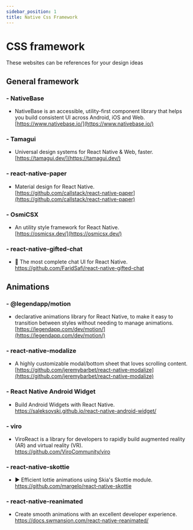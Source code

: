 ```yaml
---
sidebar_position: 1
title: Native Css Framework
---
```


# CSS framework

These websites can be references for your design ideas 

## General framework

### - NativeBase
- NativeBase is an accessible, utility-first component library that helps you build consistent UI across Android, iOS and Web.  
[https://www.nativebase.io/](https://www.nativebase.io/)

### - Tamagui
- Universal design systems for React Native & Web, faster.    
[https://tamagui.dev/](https://tamagui.dev/)  

### - react-native-paper
- Material design for React Native.  
[https://github.com/callstack/react-native-paper](https://github.com/callstack/react-native-paper)

### - OsmiCSX
- An utility style framework for React Native.    
[https://osmicsx.dev/](https://osmicsx.dev/)  

### - react-native-gifted-chat   
- 💬 The most complete chat UI for React Native.        
https://github.com/FaridSafi/react-native-gifted-chat    

## Animations
### - @legendapp/motion
- declarative animations library for React Native, to make it easy to transition between styles without needing to manage animations.    
[https://legendapp.com/dev/motion/](https://legendapp.com/dev/motion/)  

### - react-native-modalize
- A highly customizable modal/bottom sheet that loves scrolling content.   
[https://github.com/jeremybarbet/react-native-modalize](https://github.com/jeremybarbet/react-native-modalize)  

### - React Native Android Widget  
- Build Android Widgets with React Native.      
https://saleksovski.github.io/react-native-android-widget/

### - viro   
- ViroReact is a library for developers to rapidly build augmented reality (AR) and virtual reality (VR).        
https://github.com/ViroCommunity/viro  

### - react-native-skottie     
- ▶️ Efficient lottie animations using Skia's Skottie module.          
https://github.com/margelo/react-native-skottie  

### - react-native-reanimated    
- Create smooth animations with an excellent developer experience.          
https://docs.swmansion.com/react-native-reanimated/  
